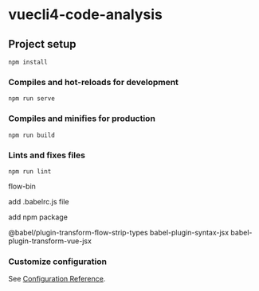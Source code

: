 # vuecli4-code-analysis

## Project setup

```
npm install
```

### Compiles and hot-reloads for development

```
npm run serve
```

### Compiles and minifies for production

```
npm run build
```

### Lints and fixes files

```
npm run lint
```

flow-bin

add .babelrc.js file

add npm package

@babel/plugin-transform-flow-strip-types
babel-plugin-syntax-jsx
babel-plugin-transform-vue-jsx

### Customize configuration

See [Configuration Reference](https://cli.vuejs.org/config/).
